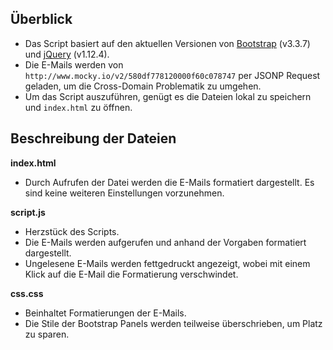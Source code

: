 ## Überblick
* Das Script basiert auf den aktuellen Versionen von [Bootstrap](http://getbootstrap.com/) (v3.3.7) und [jQuery](https://jquery.com/) (v1.12.4).
* Die E-Mails werden von `http://www.mocky.io/v2/580df778120000f60c078747` per JSONP Request geladen, um die Cross-Domain Problematik zu umgehen.
* Um das Script auszuführen, genügt es die Dateien lokal zu speichern und `index.html` zu öffnen.

## Beschreibung der Dateien
**index.html**
* Durch Aufrufen der Datei werden die E-Mails formatiert dargestellt. Es sind keine weiteren Einstellungen vorzunehmen.
  
**script.js**
* Herzstück des Scripts.
* Die E-Mails werden aufgerufen und anhand der Vorgaben formatiert dargestellt.
* Ungelesene E-Mails werden fettgedruckt angezeigt, wobei mit einem Klick auf die E-Mail die Formatierung verschwindet.

**css.css**
* Beinhaltet Formatierungen der E-Mails.
* Die Stile der Bootstrap Panels werden teilweise überschrieben, um Platz zu sparen.
